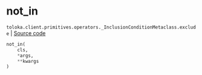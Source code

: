 # not_in
`toloka.client.primitives.operators._InclusionConditionMetaclass.exclude` | [Source code](https://github.com/Toloka/toloka-kit/blob/v1.2.3/src/client/primitives/operators.py#L110)

```python
not_in(
    cls,
    *args,
    **kwargs
)
```

